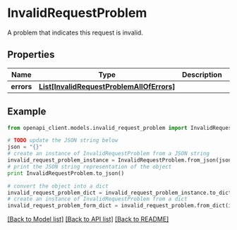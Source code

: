 # InvalidRequestProblem

A problem that indicates this request is invalid.

## Properties
Name | Type | Description | Notes
------------ | ------------- | ------------- | -------------
**errors** | [**List[InvalidRequestProblemAllOfErrors]**](InvalidRequestProblemAllOfErrors.md) |  | [optional] 

## Example

```python
from openapi_client.models.invalid_request_problem import InvalidRequestProblem

# TODO update the JSON string below
json = "{}"
# create an instance of InvalidRequestProblem from a JSON string
invalid_request_problem_instance = InvalidRequestProblem.from_json(json)
# print the JSON string representation of the object
print InvalidRequestProblem.to_json()

# convert the object into a dict
invalid_request_problem_dict = invalid_request_problem_instance.to_dict()
# create an instance of InvalidRequestProblem from a dict
invalid_request_problem_form_dict = invalid_request_problem.from_dict(invalid_request_problem_dict)
```
[[Back to Model list]](../README.md#documentation-for-models) [[Back to API list]](../README.md#documentation-for-api-endpoints) [[Back to README]](../README.md)


